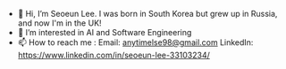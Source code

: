 - 👋 Hi, I’m Seoeun Lee. I was born in South Korea but grew up in Russia, and now I'm in the UK!
- 👀 I’m interested in AI and Software Engineering
- 📫 How to reach me : 
   Email: anytimelse98@gmail.com
  LinkedIn: https://www.linkedin.com/in/seoeun-lee-33103234/ 

<!---
sl980013/sl980013 is a ✨ special ✨ repository because its `README.md` (this file) appears on your GitHub profile.
You can click the Preview link to take a look at your changes.
--->
